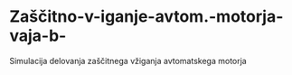 # Zaščitno-v-iganje-avtom.-motorja-vaja-b-
Simulacija delovanja zaščitnega vžiganja avtomatskega motorja
